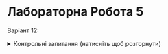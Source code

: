 # Лабораторна Робота 5

Варіант 12:


<details>
  <summary>Контрольні запитання (натисніть щоб розгорнути)</summary>
  
  1. __*Які функції для роботи безпосередньо з OpenGL ви імплементували?
Коротко опишіть їхнє призначення.*__
  
  > `void update(int)` -- відповідає за оновлення сцени та анімації.  
  > `void reshape(int width, int height)` -- зміна розміру вікна та оновлення 
  пропорції проеції, колі вікно змінює свій розмір.
  
  2. __*Які функції реєстрації зворотних викликів 
ви використовували ?*__
  
  > `glutDisplayFunc(display)` -- функція встановлює функцію зворотнього виклику, яка викликається для відображення вікна. У вказаному коді це функція `display()`.

  > `glutReshapeFunc(reshape)` -- приймає в якості аргументу вказівник на функцію, яка буде викликатися при зміні розміру вікна. функція може використовуватись для виконання певних дій, пов'язаних зі зміною розміру вікна, наприклад, оновлення пропорцій відображення або перерахування матриці проекції.     

  > `glutTimerFunc(unsigned int millis, void (*func)(int value), int value)` -- функція встановлює функцію зворотнього виклику, яка викликається через певний проміжок часу. У вказаному коді ця функція update(int).

  3. __*Які існують інші функції обробки події(зміна розміру вікна, введення інформації від користувача ?*__
  
  > `glutReshapeFunc(void (*func)(int width, int height))` -- функція встановлює функцію зворотнього виклику, яка викликається при зміні розміру вікна.

  > `glutKeyboardFunc(void (*func)(unsigned char key, int x, int y))` -- функція встановлює функцію зворотнього виклику, яка викликається при натисканні клавіші на клавіатурі.

  > `glutMouseFunc(void (*func)(int button, int state, int x, int y))` -- функція встановлює функцію зворотнього виклику, яка викликається при взаємодії з кнопками миші.
  
</details>

